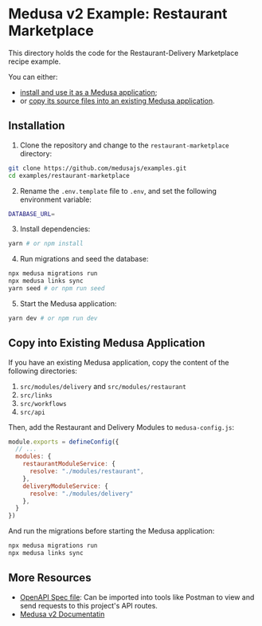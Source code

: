 # Medusa v2 Example: Restaurant Marketplace

This directory holds the code for the Restaurant-Delivery Marketplace recipe example.

You can either:

- [install and use it as a Medusa application](#installation);
- or [copy its source files into an existing Medusa application](#copy-into-existing-medusa-application).

## Installation

1. Clone the repository and change to the `restaurant-marketplace` directory:

```bash
git clone https://github.com/medusajs/examples.git
cd examples/restaurant-marketplace
```

2. Rename the `.env.template` file to `.env`, and set the following environment variable:

```bash
DATABASE_URL=
```

3. Install dependencies:

```bash
yarn # or npm install
```

4. Run migrations and seed the database:

```bash
npx medusa migrations run
npx medusa links sync
yarn seed # or npm run seed
```

5. Start the Medusa application:

```bash
yarn dev # or npm run dev
```

## Copy into Existing Medusa Application

If you have an existing Medusa application, copy the content of the following directories:

1. `src/modules/delivery` and `src/modules/restaurant`
2. `src/links`
3. `src/workflows`
4. `src/api`

Then, add the Restaurant and Delivery Modules to `medusa-config.js`:

```js
module.exports = defineConfig({
  // ...
  modules: {
    restaurantModuleService: {
      resolve: "./modules/restaurant",
    },
    deliveryModuleService: {
      resolve: "./modules/delivery"
    },
  }
})
```

And run the migrations before starting the Medusa application:

```bash
npx medusa migrations run
npx medusa links sync
```

## More Resources

- [OpenAPI Spec file](https://res.cloudinary.com/dza7lstvk/raw/upload/v1724757329/OpenApi/Restaurant-Delivery-Marketplace_vxao2l.yml): Can be imported into tools like Postman to view and send requests to this project's API routes.
- [Medusa v2 Documentatin](https://docs.medusajs.com/v2)
